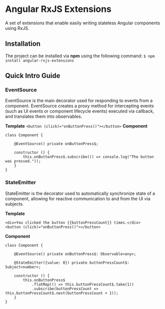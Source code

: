 Angular RxJS Extensions
=======================
A set of extensions that enable easily writing stateless Angular components using RxJS.

## Installation
The project can be installed via **npm** using the following command:
```$ npm install angular-rxjs-extensions```

## Quick Intro Guide
### EventSource
EventSource is the main decorator used for responding to events from a component. EventSource creates a proxy method for intercepting events (such as UI events or component lifecycle events) executed via callback, and translates them into observables.

**Template**
```<button (click)="onButtonPress()"></button>```
**Component**
```
class Component {

    @EventSource() private onButtonPress$;

    constructor () {
        this.onButtonPress$.subscribe(() => console.log("The button was pressed."));
    }
}
```

### StateEmitter
StateEmitter is the decorator used to automatically synchronize state of a component, allowing for reactive communication to and from the UI via subjects.

**Template**
```
<div>You clicked the button {{buttonPressCount}} times.</div>
<button (click)="onButtonPress()"></button>
```
**Component**
```
class Component {

    @EventSource() private onButtonPress$: Observable<any>;

    @StateEmitter({value: 0}) private buttonPressCount$: Subject<number>;

    constructor () {
        this.onButtonPress$
            .flatMap(() => this.buttonPressCount$.take(1))
            .subscribe(buttonPressCount => this.buttonPressCount$.next(buttonPressCount + 1));
    }
}
```